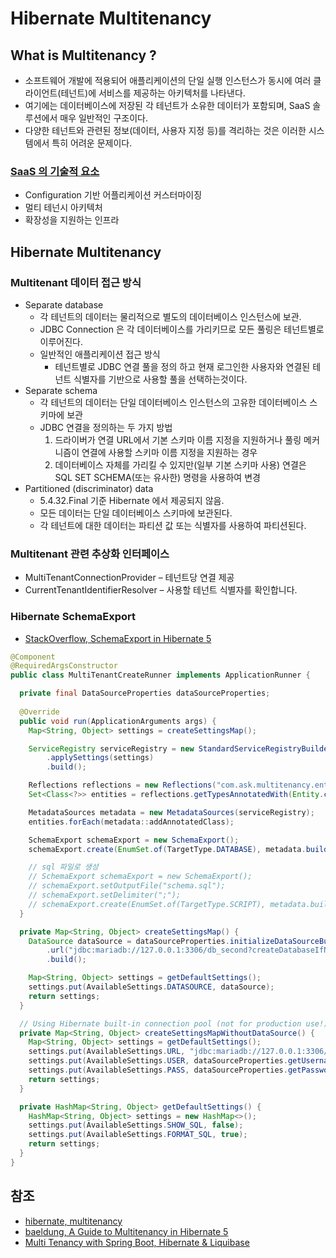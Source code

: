 # Hibernate Multitenancy

## What is Multitenancy ?
- 소프트웨어 개발에 적용되어 애플리케이션의 단일 실행 인스턴스가 동시에 여러 클라이언트(테넌트)에 서비스를 제공하는 아키텍처를 나타낸다.
- 여기에는 데이터베이스에 저장된 각 테넌트가 소유한 데이터가 포함되며, SaaS 솔루션에서 매우 일반적인 구조이다.
- 다양한 테넌트와 관련된 정보(데이터, 사용자 지정 등)를 격리하는 것은 이러한 시스템에서 특히 어려운 문제이다.

### [SaaS 의 기술적 요소](https://blog.lgcns.com/951)
- Configuration 기반 어플리케이션 커스터마이징
- 멀티 테넌시 아키텍처
- 확장성을 지원하는 인프라

## Hibernate Multitenancy

### Multitenant 데이터 접근 방식
- Separate database
  - 각 테넌트의 데이터는 물리적으로 별도의 데이터베이스 인스턴스에 보관.
  - JDBC Connection 은 각 데이터베이스를 가리키므로 모든 풀링은 테넌트별로 이루어진다.
  - 일반적인 애플리케이션 접근 방식
    - 테넌트별로 JDBC 연결 풀을 정의 하고 현재 로그인한 사용자와 연결된 테넌트 식별자를 기반으로 사용할 풀을 선택하는것이다.
- Separate schema
  - 각 테넌트의 데이터는 단일 데이터베이스 인스턴스의 고유한 데이터베이스 스키마에 보관
  - JDBC 연결을 정의하는 두 가지 방법
    1. 드라이버가 연결 URL에서 기본 스키마 이름 지정을 지원하거나 풀링 메커니즘이 연결에 사용할 스키마 이름 지정을 지원하는 경우
    2. 데이터베이스 자체를 가리킬 수 있지만(일부 기본 스키마 사용) 연결은 SQL SET SCHEMA(또는 유사한) 명령을 사용하여 변경
- Partitioned (discriminator) data
  - 5.4.32.Final 기준 Hibernate 에서 제공되지 않음. 
  - 모든 데이터는 단일 데이터베이스 스키마에 보관된다. 
  - 각 테넌트에 대한 데이터는 파티션 값 또는 식별자를 사용하여 파티션된다.
 
### Multitenant 관련 추상화 인터페이스
- MultiTenantConnectionProvider – 테넌트당 연결 제공
- CurrentTenantIdentifierResolver – 사용할 테넌트 식별자를 확인합니다.
 
### Hibernate SchemaExport
- [StackOverflow, SchemaExport in Hibernate 5](https://stackoverflow.com/questions/47432115/replacing-schemaexportconfiguration-in-hibernate-5)
```java
@Component
@RequiredArgsConstructor
public class MultiTenantCreateRunner implements ApplicationRunner {

  private final DataSourceProperties dataSourceProperties;
  
  @Override
  public void run(ApplicationArguments args) {
    Map<String, Object> settings = createSettingsMap();

    ServiceRegistry serviceRegistry = new StandardServiceRegistryBuilder()
        .applySettings(settings)
        .build();

    Reflections reflections = new Reflections("com.ask.multitenancy.entity.tenant");
    Set<Class<?>> entities = reflections.getTypesAnnotatedWith(Entity.class);

    MetadataSources metadata = new MetadataSources(serviceRegistry);
    entities.forEach(metadata::addAnnotatedClass);

    SchemaExport schemaExport = new SchemaExport();
    schemaExport.create(EnumSet.of(TargetType.DATABASE), metadata.buildMetadata());

    // sql 파일로 생성
    // SchemaExport schemaExport = new SchemaExport();
    // schemaExport.setOutputFile("schema.sql");
    // schemaExport.setDelimiter(";");
    // schemaExport.create(EnumSet.of(TargetType.SCRIPT), metadata.buildMetadata());
  }

  private Map<String, Object> createSettingsMap() {
    DataSource dataSource = dataSourceProperties.initializeDataSourceBuilder()
        .url("jdbc:mariadb://127.0.0.1:3306/db_second?createDatabaseIfNotExist=true")
        .build();

    Map<String, Object> settings = getDefaultSettings();
    settings.put(AvailableSettings.DATASOURCE, dataSource);
    return settings;
  }

  // Using Hibernate built-in connection pool (not for production use!)
  private Map<String, Object> createSettingsMapWithoutDataSource() {
    Map<String, Object> settings = getDefaultSettings();
    settings.put(AvailableSettings.URL, "jdbc:mariadb://127.0.0.1:3306/db_second?createDatabaseIfNotExist=true");
    settings.put(AvailableSettings.USER, dataSourceProperties.getUsername());
    settings.put(AvailableSettings.PASS, dataSourceProperties.getPassword());
    return settings;
  }

  private HashMap<String, Object> getDefaultSettings() {
    HashMap<String, Object> settings = new HashMap<>();
    settings.put(AvailableSettings.SHOW_SQL, false);
    settings.put(AvailableSettings.FORMAT_SQL, true);
    return settings;
  }
}
```

## 참조
- [hibernate, multitenancy](https://docs.jboss.org/hibernate/orm/5.4/userguide/html_single/Hibernate_User_Guide.html#multitenacy)
- [baeldung, A Guide to Multitenancy in Hibernate 5](https://www.baeldung.com/hibernate-5-multitenancy)
- [Multi Tenancy with Spring Boot, Hibernate & Liquibase](https://github.com/callistaenterprise/blog-multitenancy)
